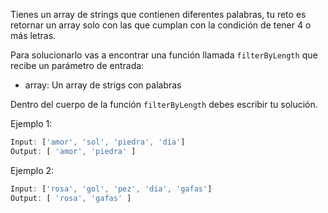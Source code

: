Tienes un array de strings que contienen diferentes palabras, tu reto es retornar un array solo con las que cumplan con la condición de tener 4 o más letras.


Para solucionarlo vas a encontrar una función llamada `filterByLength` que recibe un parámetro de entrada:

- array: Un array de strigs con palabras

Dentro del cuerpo de la función `filterByLength` debes escribir tu solución.

Ejemplo 1:

```js
Input: ['amor', 'sol', 'piedra', 'día']
Output: [ 'amor', 'piedra' ]
```

Ejemplo 2:

```js
Input: ['rosa', 'gol', 'pez', 'día', 'gafas']
Output: [ 'rosa', 'gafas' ]
```
